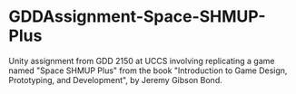 # GDDAssignment-Space-SHMUP-Plus
Unity assignment from GDD 2150 at UCCS involving replicating a game named "Space SHMUP Plus" from the book "Introduction to Game Design, Prototyping, and Development", by Jeremy Gibson Bond.
